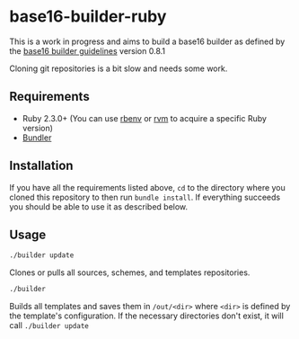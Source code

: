 # base16-builder-ruby
This is a work in progress and aims to build a base16 builder as defined by the [base16 builder guidelines](https://github.com/chriskempson/base16/blob/c0df4c759ea9c71e7319b73da63ee3c41a4258df/builder.md) version 0.8.1

Cloning git repositories is a bit slow and needs some work.

## Requirements
* Ruby 2.3.0+ (You can use [rbenv](https://github.com/rbenv/rbenv) or [rvm](https://rvm.io/) to acquire a specific Ruby version)
* [Bundler](http://bundler.io/)

## Installation
If you have all the requirements listed above, `cd` to the directory where you cloned this repository to then run `bundle install`. If everything succeeds you should be able to use it as described below.

## Usage

```sh
./builder update
```
Clones or pulls all sources, schemes, and templates repositories.

```sh
./builder
```

Builds all templates and saves them in `/out/<dir>` where `<dir>` is defined by the template's configuration. If the necessary directories don't exist, it will call `./builder update`
